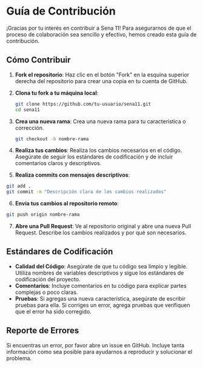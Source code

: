 # Guía de Contribución

¡Gracias por tu interés en contribuir a Sena 11! Para asegurarnos de que el proceso de colaboración sea sencillo y efectivo, hemos creado esta guía de contribución.

## Cómo Contribuir

1. **Fork el repositorio**: Haz clic en el botón "Fork" en la esquina superior derecha del repositorio para crear una copia en tu cuenta de GitHub.

2. **Clona tu fork a tu máquina local**:
   ```sh
   git clone https://github.com/tu-usuario/sena11.git
   cd sena11
   ```
3. **Crea una nueva rama**: Crea una nueva rama para tu característica o corrección.
   ```sh
   git checkout -b nombre-rama
   ```
4. **Realiza tus cambios**: Realiza los cambios necesarios en el código. Asegúrate de seguir los estándares de codificación y de incluir comentarios claros y descriptivos.
5. **Realiza commits con mensajes descriptivos**:
  ```sh
  git add .
  git commit -m "Descripción clara de los cambios realizados"
  ```
6. **Envía tus cambios al repositorio remoto**:
  ```sh
  git push origin nombre-rama
  ```
7. **Abre una Pull Request**: Ve al repositorio original y abre una nueva Pull Request. Describe los cambios realizados y por qué son necesarios.

## Estándares de Codificación
  - **Calidad del Código**: Asegúrate de que tu código sea limpio y legible. Utiliza nombres de variables descriptivos y sigue los estándares de codificación del proyecto.
  - **Comentarios**: Incluye comentarios en tu código para explicar partes complejas o poco claras.
  - **Pruebas**: Si agregas una nueva característica, asegúrate de escribir pruebas para ella. Si corriges un error, agrega pruebas que verifiquen que el error ha sido corregido.

## Reporte de Errores
Si encuentras un error, por favor abre un issue en GitHub. Incluye tanta información como sea posible para ayudarnos a reproducir y solucionar el problema.
